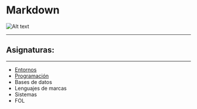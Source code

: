 # Markdown
![Alt text](https://cdn.iconscout.com/icon/free/png-256/markdown-3629496-3031559.png)
<HR> <H2> Asignaturas: </H2> <HR>

* [Entornos](https://github.com/ivanjoni/Markdown/blob/main/entornos)
* [Programación](programación)
* Bases de datos
* Lenguajes de marcas
* Sistemas
* FOL
